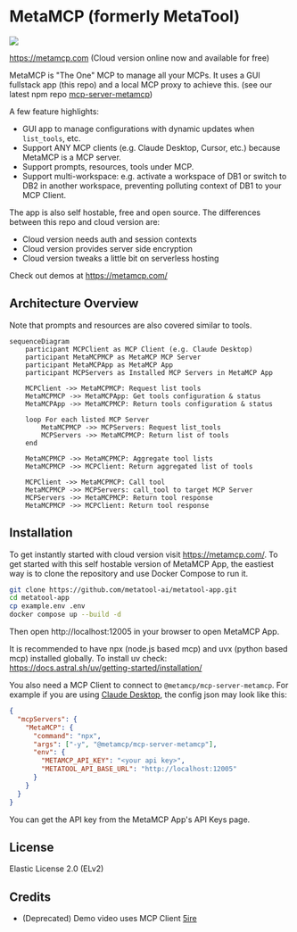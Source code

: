 # MetaMCP (formerly MetaTool)

[![](https://dcbadge.limes.pink/api/server/mNsyat7mFX)](https://discord.gg/mNsyat7mFX)

https://metamcp.com (Cloud version online now and available for free)

MetaMCP is "The One" MCP to manage all your MCPs. It uses a GUI fullstack app (this repo) and a local MCP proxy to achieve this. (see our latest npm repo [mcp-server-metamcp](https://github.com/metatool-ai/mcp-server-metamcp))

A few feature highlights:

- GUI app to manage configurations with dynamic updates when `list_tools`, etc.
- Support ANY MCP clients (e.g. Claude Desktop, Cursor, etc.) because MetaMCP is a MCP server.
- Support prompts, resources, tools under MCP.
- Support multi-workspace: e.g. activate a workspace of DB1 or switch to DB2 in another workspace, preventing polluting context of DB1 to your MCP Client.

The app is also self hostable, free and open source. The differences between this repo and cloud version are:

- Cloud version needs auth and session contexts
- Cloud version provides server side encryption
- Cloud version tweaks a little bit on serverless hosting

Check out demos at https://metamcp.com/

## Architecture Overview

Note that prompts and resources are also covered similar to tools.

```mermaid
sequenceDiagram
    participant MCPClient as MCP Client (e.g. Claude Desktop)
    participant MetaMCPMCP as MetaMCP MCP Server
    participant MetaMCPApp as MetaMCP App
    participant MCPServers as Installed MCP Servers in MetaMCP App

    MCPClient ->> MetaMCPMCP: Request list tools
    MetaMCPMCP ->> MetaMCPApp: Get tools configuration & status
    MetaMCPApp ->> MetaMCPMCP: Return tools configuration & status

    loop For each listed MCP Server
        MetaMCPMCP ->> MCPServers: Request list_tools
        MCPServers ->> MetaMCPMCP: Return list of tools
    end

    MetaMCPMCP ->> MetaMCPMCP: Aggregate tool lists
    MetaMCPMCP ->> MCPClient: Return aggregated list of tools

    MCPClient ->> MetaMCPMCP: Call tool
    MetaMCPMCP ->> MCPServers: call_tool to target MCP Server
    MCPServers ->> MetaMCPMCP: Return tool response
    MetaMCPMCP ->> MCPClient: Return tool response
```

## Installation

To get instantly started with cloud version visit https://metamcp.com/.
To get started with this self hostable version of MetaMCP App, the eastiest way is to clone the repository and use Docker Compose to run it.

```bash
git clone https://github.com/metatool-ai/metatool-app.git
cd metatool-app
cp example.env .env
docker compose up --build -d
```

Then open http://localhost:12005 in your browser to open MetaMCP App.

It is recommended to have npx (node.js based mcp) and uvx (python based mcp) installed globally.
To install uv check: https://docs.astral.sh/uv/getting-started/installation/

You also need a MCP Client to connect to `@metamcp/mcp-server-metamcp`. For example if you are using [Claude Desktop](https://modelcontextprotocol.io/quickstart/user), the config json may look like this:

```json
{
  "mcpServers": {
    "MetaMCP": {
      "command": "npx",
      "args": ["-y", "@metamcp/mcp-server-metamcp"],
      "env": {
        "METAMCP_API_KEY": "<your api key>",
        "METATOOL_API_BASE_URL": "http://localhost:12005"
      }
    }
  }
}
```

You can get the API key from the MetaMCP App's API Keys page.

## License

Elastic License 2.0 (ELv2)

## Credits

- (Deprecated) Demo video uses MCP Client [5ire](https://5ire.app/)
